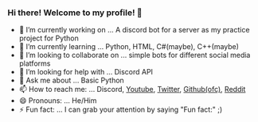 ### Hi there! Welcome to my profile! 👋

- 🔭 I’m currently working on ... A discord bot for a server as my practice project for Python
- 🌱 I’m currently learning ... Python, HTML, C#(maybe), C++(maybe)
- 👯 I’m looking to collaborate on ... simple bots for different social media platforms
- 🤔 I’m looking for help with ... Discord API
- 💬 Ask me about ... Basic Python
- 📫 How to reach me: ... Discord, [Youtube](https://www.youtube.com/channel/UCHJwofe1t7W-Xf5p2hRyKfw), [Twitter](https://twitter.com/sametaor), [Github(ofc)](https://github.com/sametaor), [Reddit](https://www.reddit.com/user/sametaor)
- 😄 Pronouns: ... He/Him
- ⚡ Fun fact: ... I can grab your attention by saying "Fun fact:" ;)
